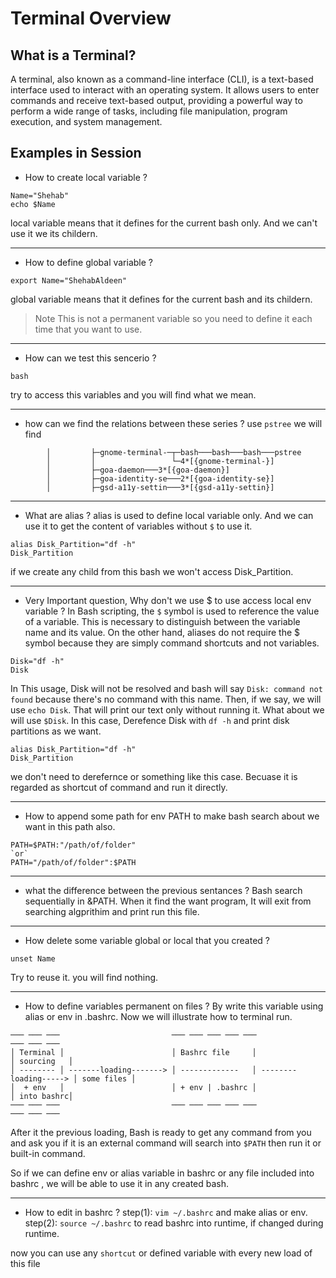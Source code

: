 # Terminal Overview

## What is a Terminal?

A terminal, also known as a command-line interface (CLI), is a text-based interface used to interact with an operating system. It allows users to enter commands and receive text-based output, providing a powerful way to perform a wide range of tasks, including file manipulation, program execution, and system management.

## Examples in Session
+ How to create local variable ?
```
Name="Shehab"
echo $Name
```
local variable means that it defines for the current bash only. And we can't use it we its childern.

------------------------------------------------------------------------------------------------------------------

+ How to define global variable ?
```
export Name="ShehabAldeen"
```
global variable means that it defines for the current bash and its childern. 

> Note
> This is not a permanent variable so you need to define it each time that you want to use.

------------------------------------------------------------------------------------------------------------------

+ How can we test this sencerio ?
```
bash
```
try to access this variables and you will find what we mean.

------------------------------------------------------------------------------------------------------------------

+ how can we find the relations between these series ?
use `pstree` we will find
```
        │         ├─gnome-terminal-─┬─bash───bash───bash───pstree
        │         │                 └─4*[{gnome-terminal-}]
        │         ├─goa-daemon───3*[{goa-daemon}]
        │         ├─goa-identity-se───2*[{goa-identity-se}]
        │         ├─gsd-a11y-settin───3*[{gsd-a11y-settin}]

```

------------------------------------------------------------------------------------------------------------------

+ What are alias ?
alias is used to define local variable only. And we can use it to get the content of variables without `$` to use it.
```
alias Disk_Partition="df -h"
Disk_Partition
```
if we create any child from this bash we won't access Disk_Partition.

------------------------------------------------------------------------------------------------------------------

+ Very Important question, Why don't we use $ to use access local env variable ?
In Bash scripting, the `$` symbol is used to reference the value of a variable. This is necessary to distinguish between the variable name and its value. On the other hand, aliases do not require the $ symbol because they are simply command shortcuts and not variables.

```
Disk="df -h"
Disk
```
In This usage, Disk will not be resolved and bash will say `Disk: command not found` because there's no command with this name. Then, if we say, we will use `echo Disk`. That will print our text only without running it. What about we will use `$Disk`. In this case, Derefence Disk with `df -h` and print disk partitions as we want.

```
alias Disk_Partition="df -h"
Disk_Partition
```
we don't need to derefernce or something like this case. Becuase it is regarded as shortcut of command and run it directly.


------------------------------------------------------------------------------------------------------------------

+ How to append some path for env PATH to make bash search about we want in this path also.
```
PATH=$PATH:"/path/of/folder"
`or`
PATH="/path/of/folder":$PATH
```

------------------------------------------------------------------------------------------------------------------

+ what the difference between the previous sentances ?
Bash search sequentially in &PATH. When it find the want program, It will exit from searching algprithim and print run this file.


------------------------------------------------------------------------------------------------------------------

+ How delete some variable global or local that you created ?
```
unset Name
```
Try to reuse it. you will find nothing.

------------------------------------------------------------------------------------------------------------------

+ How to define variables permanent on files ?
By write this variable using alias or env in .bashrc. Now we will illustrate how to terminal run.
```
─── ─── ───                         ─── ─── ─── ─── ───                       ─── ─── ─── 
│ Terminal │                        │ Bashrc file     │                       │ sourcing   │
│ -------- │ -------loading-------> │ -------------   │ --------loading-----> │ some files │
│  + env   │                        │ + env | .bashrc │                       │ into bashrc│
─── ─── ───                         ─── ─── ─── ─── ───                        ─── ─── ─── 
```

After it the previous loading, Bash is ready to get any command from you and ask you if it is an external command will  search into `$PATH` then run it or built-in command.

So if we can define env or alias variable in bashrc or any file included into bashrc , we will be able to use it in any created bash.


------------------------------------------------------------------------------------------------------------------

+ How to edit in bashrc ?
step(1): `vim ~/.bashrc` and make alias or env.
step(2): `source ~/.bashrc` to read bashrc into runtime, if changed during runtime.

now you can use any `shortcut` or defined variable with every new load of this file





 
